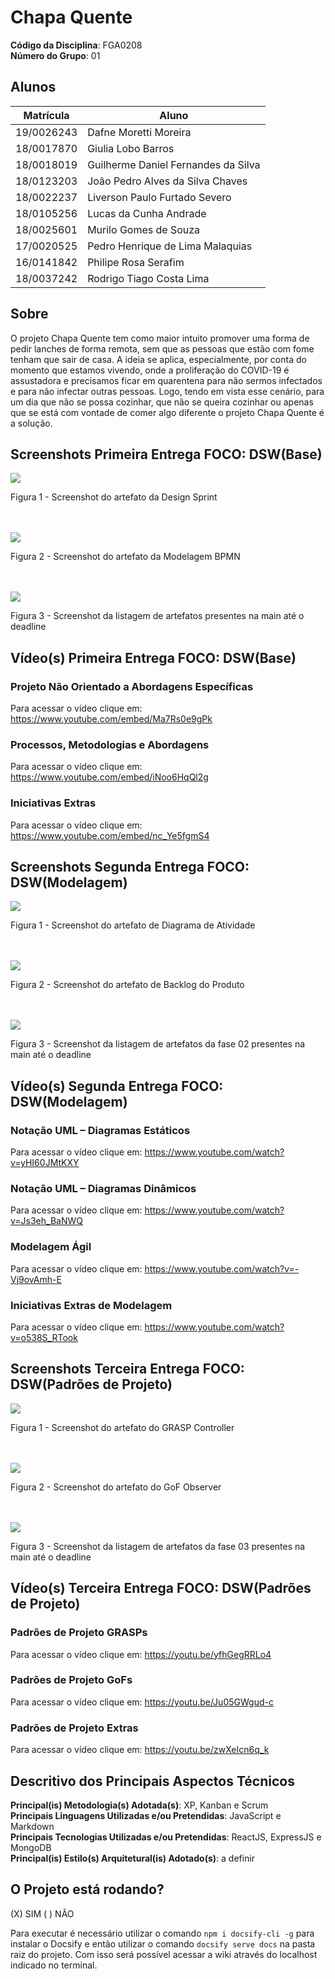# Chapa Quente

**Código da Disciplina**: FGA0208<br>
**Número do Grupo**: 01<br>

## Alunos

| Matrícula  | Aluno                               |
| ---------- | ----------------------------------- |
| 19/0026243 | Dafne Moretti Moreira               |
| 18/0017870 | Giulia Lobo Barros                  |
| 18/0018019 | Guilherme Daniel Fernandes da Silva |
| 18/0123203 | João Pedro Alves da Silva Chaves    |
| 18/0022237 | Liverson Paulo Furtado Severo       |
| 18/0105256 | Lucas da Cunha Andrade              |
| 18/0025601 | Murilo Gomes de Souza               |
| 17/0020525 | Pedro Henrique de Lima Malaquias    |
| 16/0141842 | Philipe Rosa Serafim                |
| 18/0037242 | Rodrigo Tiago Costa Lima            |

## Sobre

O projeto Chapa Quente tem como maior intuito promover uma forma de pedir lanches de forma remota, sem que as pessoas que estão com fome tenham que sair de casa. A ideia se aplica, especialmente, por conta do momento que estamos vivendo, onde a proliferação do COVID-19 é assustadora e precisamos ficar em quarentena para não sermos infectados e para não infectar outras pessoas. Logo, tendo em vista esse cenário, para um dia que não se possa cozinhar, que não se queira cozinhar ou apenas que se está com vontade de comer algo diferente o projeto Chapa Quente é a solução.

## Screenshots Primeira Entrega FOCO: DSW(Base)

![](./docs/assets/images/fase01-print3.png)

<figcaption>Figura 1 - Screenshot do artefato da Design Sprint</figcaption>

</br>
</br>

![](./docs/assets/images/fase01-print4.png)

<figcaption>Figura 2 - Screenshot do artefato da Modelagem BPMN</figcaption>

</br>
</br>

![](./docs/assets/images/fase01-print2.png)

<figcaption>Figura 3 - Screenshot da listagem de artefatos presentes na main até o deadline</figcaption>



## Vídeo(s) Primeira Entrega FOCO: DSW(Base)

### Projeto Não Orientado a Abordagens Específicas

Para acessar o vídeo clique em: https://www.youtube.com/embed/Ma7Rs0e9gPk

### Processos, Metodologias e Abordagens

Para acessar o vídeo clique em: https://www.youtube.com/embed/iNoo6HqQl2g

### Iniciativas Extras

Para acessar o vídeo clique em: https://www.youtube.com/embed/nc_Ye5fgmS4

## Screenshots Segunda Entrega FOCO: DSW(Modelagem)

![](./docs/assets/images/fase02-print01.png)

<figcaption>Figura 1 - Screenshot do artefato de Diagrama de Atividade</figcaption>

</br>
</br>

![](./docs/assets/images/fase02-print02.png)

<figcaption>Figura 2 - Screenshot do artefato de Backlog do Produto</figcaption>

</br>
</br>

![](./docs/assets/images/fase02-print03.png)

<figcaption>Figura 3 - Screenshot da listagem de artefatos da fase 02 presentes na main até o deadline</figcaption>

## Vídeo(s) Segunda Entrega FOCO: DSW(Modelagem)

### Notação UML – Diagramas Estáticos

Para acessar o vídeo clique em: https://www.youtube.com/watch?v=yHI60JMtKXY

### Notação UML – Diagramas Dinâmicos

Para acessar o vídeo clique em: https://www.youtube.com/watch?v=Js3eh_BaNWQ

### Modelagem Ágil

Para acessar o vídeo clique em: https://www.youtube.com/watch?v=-Vj9ovAmh-E

### Iniciativas Extras de Modelagem

Para acessar o vídeo clique em: https://www.youtube.com/watch?v=o538S_RTook

## Screenshots Terceira Entrega FOCO: DSW(Padrões de Projeto)

![](./docs/assets/images/entrega3-print1.png)
<figcaption>Figura 1 - Screenshot do artefato do GRASP Controller </figcaption>

</br>
</br>

![](./docs/assets/images/entrega3-print2.png)

<figcaption>Figura 2 - Screenshot do artefato do GoF Observer</figcaption>

</br>
</br>

![](./docs/assets/images/entrega3-screenshot-artefatos.png)

<figcaption>Figura 3 - Screenshot da listagem de artefatos da fase 03 presentes na main até o deadline</figcaption>

## Vídeo(s) Terceira Entrega FOCO: DSW(Padrões de Projeto)

### Padrões de Projeto GRASPs

Para acessar o vídeo clique em: https://youtu.be/yfhGegRRLo4

### Padrões de Projeto GoFs

Para acessar o vídeo clique em: https://youtu.be/Ju05GWgud-c

### Padrões de Projeto Extras

Para acessar o vídeo clique em: https://youtu.be/zwXeIcn6q_k

<!-- ## Screenshots Quarta Entrega (FINAL) <<FOCOS: Arquitetura & Reutilização de Software & PROJETO FINAL>>

Adicione 2 ou mais screenshots do projeto em termos de interface e/ou funcionamento.

## Vídeo(s) Quarta Entrega (FINAL) <<FOCOS: Arquitetura & Reutilização de Software & PROJETO FINAL>>

Adicione o(s)s vídeo(s) da Entrega Final. -->

## Descritivo dos Principais Aspectos Técnicos

**Principal(is) Metodologia(s) Adotada(s)**: XP, Kanban e Scrum<br>
**Principais Linguagens Utilizadas e/ou Pretendidas**: JavaScript e Markdown<br>
**Principais Tecnologias Utilizadas e/ou Pretendidas**: ReactJS, ExpressJS e MongoDB<br>
**Principal(is) Estilo(s) Arquitetural(is) Adotado(s)**: a definir<br>

## O Projeto está rodando?

(X) SIM
( ) NÃO

<!-- Se SIM, insira um manual (ou um script) para auxiliar ainda mais os interessados em consultar o projeto. -->

Para executar é necessário utilizar o comando `npm i docsify-cli -g` para instalar o Docsify e então utilizar o comando `docsify serve docs` na pasta raiz do projeto. Com isso será possível acessar a wiki através do localhost indicado no terminal.

<!-- ## Informações Complementares

Quaisquer outras informações sobre seu projeto podem ser descritas nessa seção. -->
